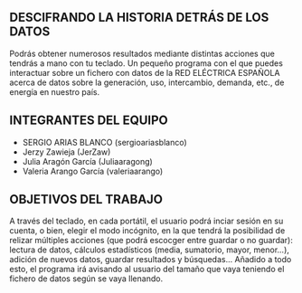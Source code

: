 ## DESCIFRANDO LA HISTORIA DETRÁS DE LOS DATOS

Podrás obtener numerosos resultados mediante distintas acciones que tendrás a mano con tu teclado. Un pequeño programa con el que puedes interactuar sobre un fichero con datos de la RED ELÉCTRICA ESPAÑOLA acerca de datos sobre la generación, uso, intercambio, demanda, etc., de energía en nuestro país.

## INTEGRANTES DEL EQUIPO

- SERGIO ARIAS BLANCO (sergioariasblanco)
- Jerzy Zawieja (JerZaw)
- Julia Aragón García (Juliaaragong)
- Valeria Arango García (valeriaarango)

## OBJETIVOS DEL TRABAJO

A través del teclado, en cada portátil, el usuario podrá inciar sesión en su cuenta, o bien, elegir el modo incógnito,  en la que tendrá la posibilidad de relizar múltiples acciones (que podrá escocger entre guardar o no guardar): lectura de datos, cálculos estadísticos (media, sumatorio, mayor, menor...), adición de nuevos datos, guardar resultados y búsquedas... Añadido a todo esto, el programa irá avisando al usuario del tamaño que vaya teniendo el fichero de datos según se vaya llenando.

